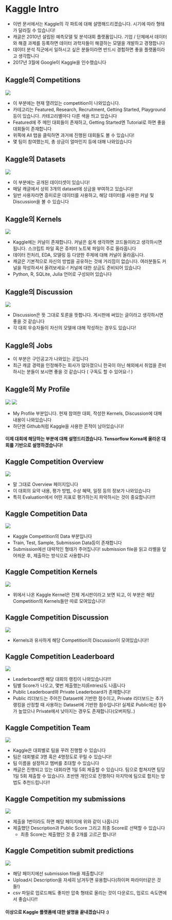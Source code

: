 # Kaggle Intro
- 이번 문서에서는 Kaggle의 각 파트에 대해 설명해드리겠습니다. 시기에 따라 형태가 달라질 수 있습니다!
- 캐글은 2010년 설립된 예측모델 및 분석대회 플랫폼입니다. 기업 / 단체에서 데이터와 해결 과제를 등록하면 데이터 과학자들이 해결하는 모델을 개발하고 경쟁합니다
- 데이터 분석 직군에서 일하시고 싶은 분들이라면 반드시 경험하면 좋을 플랫폼이라고 생각합니다
- 2017년 3월에 Google이 Kaggle을 인수했습니다


## Kaggle의 Competitions
<img src='./imgs/1-kaggle-intro.png'>

- 이 부분에는 현재 열려있는 competition이 나와있습니다. 
- 카테고리는 Featured, Research, Recruitment, Getting Started, Playground 등이 있습니다. 카테고리별마다 다른 색을 띄고 있습니다
- Featured에 주 메인 대회들이 존재하고, Getting Started엔 Tutorial로 하면 좋을 대회들이 존재합니다
- 위쪽에 All 탭을 클릭하면 과거에 진행된 대회들도 볼 수 있습니다!
- 몇 팀이 참여했는지, 총 상금이 얼마인지 등에 대해 나와있습니다

## Kaggle의 Datasets
<img src='./imgs/2-datasets.png'>

- 이 부분에는 공개된 데이터셋이 있습니다!
- 매달 캐글에서 상위 3개의 dataset에 상금을 부여하고 있습니다!
- 일반 사용자라면 흥미로운 데이터를 사용하고, 해당 데이터를 사용한 커널 및 Discussion을 볼 수 있습니다

## Kaggle의 Kernels
<img src='./imgs/3-kernels.png'>

- Kaggle에는 커널이 존재합니다. 커널은 쉽게 생각하면 코드들이라고 생각하시면 됩니다. 스크립트 파일 혹은 쥬피터 노트북 파일이 주로 올라옵니다
- 데이터 전처리, EDA, 모델링 등 다양한 주제에 대해 커널이 올라옵니다. 
- 캐글은 기본적으로 자신의 방법을 공유하는 것에 거리낌이 없습니다. 여러분들도 커널을 작성하셔서 올려보세요-! 커널에 대한 상금도 준비되어 있습니다
- Python, R, SQLite, Julia 언어로 구성되어 있습니다

## Kaggle의 Discussion
<img src='./imgs/4-discussion.png'>

- Discussion은 뜻 그대로 토론을 뜻합니다. 게시판에 써있는 글이라고 생각하시면 좋을 것 같습니다
- 각 대회 우승자들이 자신의 모델에 대해 작성하는 경우도 있습니다! 


## Kaggle의 Jobs

- 이 부분은 구인공고가 나와있는 곳입니다
- 최근 캐글 경력을 인정해주는 회사가 많아졌으니 한국이 아닌 해외에서 취업을 준비하시는 분들이 보시면 좋을 것 같습니다 ( 구독도 할 수 있어요-! )

## Kaggle의 My Profile
<img src='./imgs/6-my-profile-01.png'>

<img src='./imgs/6-my-profile-02.png'>

- My Profile 부분입니다. 현재 참여한 대회, 작성한 Kernels, Discussion에 대해 내용이 나와있습니다
- 하단엔 Github처럼 Kaggle을 사용한 흔적이 남아있습니다!


#### 이제 대회에 해당하는 부분에 대해 설명드리겠습니다. Tensorflow Korea에 올라온 대회를 기반으로 설명하겠습니다!

## Kaggle Competition Overview
<img src='./imgs/7-competition-overview.png'>

- 말 그대로 Overview 페이지입니다
- 이 대회의 요약 내용, 평가 방법, 수상 혜택, 일정 등의 정보가 나와있습니다
- 특히 Evaluation에서 어떤 지표로 평가하는지 파악하시는 것이 중요합니다!!!


## Kaggle Competition Data
<img src='./imgs/8-competition-data.png'>

- Kaggle Competition의 Data 부분입니다
- Train, Test, Sample, Submission Data등이 존재합니다
- Submission에선 대략적인 형태가 주어집니다! submission file을 읽고 라벨을 덮어씌운 후, 제출하는 방식으로 사용합니다

## Kaggle Competition Kernels
<img src='./imgs/9-competition-kernels.png'>

- 위에서 나온 Kaggle Kernel은 전체 게시판이라고 보면 되고, 이 부분은 해당 Competition의 Kernels들만 따로 모여있습니다!


## Kaggle Competition Discussion
<img src='./imgs/10-competition-discussion.png'>

- Kernels과 유사하게 해당 Competition의 Discussion이 모여있습니다!!


## Kaggle Competition Leaderboard
<img src='./imgs/11-competition-leaderboard.png'>

- Leaderboard엔 해당 대회의 랭킹이 나와있습니다!!!
- 팀별 Score가 나오고, 몇번 제출했는지(Entries)도 나옵니다
- Public Leaderboard와 Private Leaderboard가 존재합니다!
- Public 리더보드는 주어진 Dataset에 기반한 점수이고, Private 리더보드는 추가 랭킹을 산정할 때 사용하는 Dataset에 기반한 점수입니다! 실제로 Public에선 점수가 높았으나 Private에서 낮아지는 경우도 존재합니다(오버피팅..)


## Kaggle Competition Team
<img src='./imgs/12-competition-team.png'>

- Kaggle은 대회별로 팀을 꾸려 진행할 수 있습니다
- 팀은 대회별로 3명 혹은 4명정도로 꾸릴 수 있습니다!
- 팀 이름을 설정하고 멤버를 초대할 수 있습니다
- 캐글은 진행되고 있는 대회라면 1일 5회 제출할 수 있습니다. 팀으로 합쳐지면 팀당 1일 5회 제출할 수 있습니다. 초반엔 개인으로 진행하다 마지막에 팀으로 합치는 방법도 추천드립니다!!


## Kaggle Competition my submissions
<img src='./imgs/13-competition-my-submissions.png'>

- 제출을 1번이라도 하면 해당 페이지에 위와 같이 나옵니다
- 제출했던 Description과 Public Score 그리고 최종 Score로 선택할 수 있습니다
	- 최종 Score는 제출했던 것 중 2개를 고르곤 합니다!

## Kaggle Competition submit predictions
<img src='./imgs/14-competition-submit-predictions.png'>

- 해당 페이지에선 submission file을 제출합니다!
- Upload시 Description을 자세히 남겨두면 유용합니다(하이퍼 파라미터같은 것들!)
- csv 파일로 업로드해도 좋지만 압축 형태로 올리는 것이 다운로드, 업로드 속도면에서 좋습니다!!


#### 이상으로 Kaggle 플랫폼에 대한 설명을 끝내겠습니다 :)